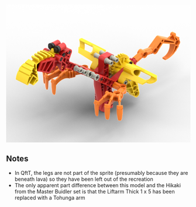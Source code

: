 ![](hikaki.png)

Notes
-----
* In QftT, the legs are not part of the sprite (presumably because they are beneath lava) so they have been left out of the recreation
* The only apparent part difference between this model and the Hikaki from the Master Buidler set is that the Liftarm Thick 1 x 5 has been replaced with a Tohunga arm